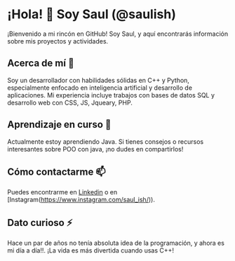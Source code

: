 # ¡Hola! 👋 Soy Saul (@saulish)
¡Bienvenido a mi rincón en GitHub! Soy Saul, y aquí encontrarás información sobre mis proyectos y actividades. 

## Acerca de mí 👀
Soy un desarrollador con habilidades sólidas en C++ y Python, especialmente enfocado en inteligencia artificial y desarrollo de aplicaciones. Mi experiencia incluye trabajos con bases de datos SQL y desarrollo web con CSS, JS, Jqueary, PHP.

## Aprendizaje en curso 🌱
Actualmente estoy aprendiendo Java. Si tienes consejos o recursos interesantes sobre POO con java, ¡no dudes en compartirlos!

## Cómo contactarme 📫
Puedes encontrarme en [Linkedin](https://www.linkedin.com/in/saul-shdez/) o en [Instagram(https://www.instagram.com/saul_ish/)).

## Dato curioso ⚡
Hace un par de años no tenía absoluta idea de la programación, y ahora es mi día a día!!. ¡La vida es más divertida cuando usas C++!

